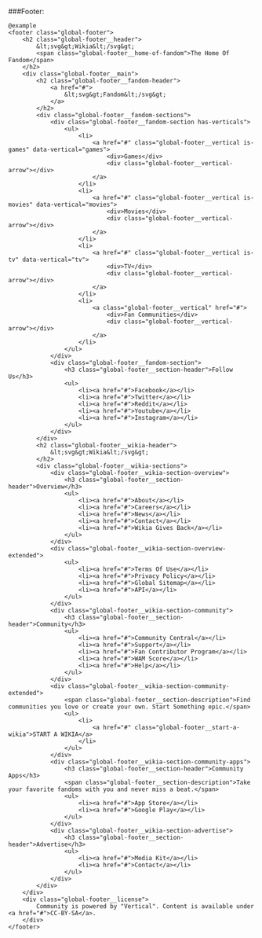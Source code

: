 ###Footer:

	@example
	<footer class="global-footer">
		<h2 class="global-footer__header">
			&lt;svg&gt;Wikia&lt;/svg&gt;
			<span class="global-footer__home-of-fandom">The Home Of Fandom</span>
		</h2>
		<div class="global-footer__main">
			<h2 class="global-footer__fandom-header">
				<a href="#">
					&lt;svg&gt;Fandom&lt;/svg&gt;
				</a>
			</h2>
			<div class="global-footer__fandom-sections">
				<div class="global-footer__fandom-section has-verticals">
					<ul>
						<li>
							<a href="#" class="global-footer__vertical is-games" data-vertical="games">
								<div>Games</div>
								<div class="global-footer__vertical-arrow"></div>
							</a>
						</li>
						<li>
							<a href="#" class="global-footer__vertical is-movies" data-vertical="movies">
								<div>Movies</div>
								<div class="global-footer__vertical-arrow"></div>
							</a>
						</li>
						<li>
							<a href="#" class="global-footer__vertical is-tv" data-vertical="tv">
								<div>TV</div>
								<div class="global-footer__vertical-arrow"></div>
							</a>
						</li>
						<li>
							<a class="global-footer__vertical" href="#">
								<div>Fan Communities</div>
								<div class="global-footer__vertical-arrow"></div>
							</a>
						</li>
					</ul>
				</div>
				<div class="global-footer__fandom-section">
					<h3 class="global-footer__section-header">Follow Us</h3>
					<ul>
						<li><a href="#">Facebook</a></li>
						<li><a href="#">Twitter</a></li>
						<li><a href="#">Reddit</a></li>
						<li><a href="#">Youtube</a></li>
						<li><a href="#">Instagram</a></li>
					</ul>
				</div>
			</div>
			<h2 class="global-footer__wikia-header">
				&lt;svg&gt;Wikia&lt;/svg&gt;
			</h2>
			<div class="global-footer__wikia-sections">
				<div class="global-footer__wikia-section-overview">
					<h3 class="global-footer__section-header">Overview</h3>
					<ul>
						<li><a href="#">About</a></li>
						<li><a href="#">Careers</a></li>
						<li><a href="#">News</a></li>
						<li><a href="#">Contact</a></li>
						<li><a href="#">Wikia Gives Back</a></li>
					</ul>
				</div>
				<div class="global-footer__wikia-section-overview-extended">
					<ul>
						<li><a href="#">Terms Of Use</a></li>
						<li><a href="#">Privacy Policy</a></li>
						<li><a href="#">Global Sitemap</a></li>
						<li><a href="#">API</a></li>
					</ul>
				</div>
				<div class="global-footer__wikia-section-community">
					<h3 class="global-footer__section-header">Community</h3>
					<ul>
						<li><a href="#">Community Central</a></li>
						<li><a href="#">Support</a></li>
						<li><a href="#">Fan Contributor Program</a></li>
						<li><a href="#">WAM Score</a></li>
						<li><a href="#">Help</a></li>
					</ul>
				</div>
				<div class="global-footer__wikia-section-community-extended">
					<span class="global-footer__section-description">Find communities you love or create your own. Start Something epic.</span>
					<ul>
						<li>
							<a href="#" class="global-footer__start-a-wikia">START A WIKIA</a>
						</li>
					</ul>
				</div>
				<div class="global-footer__wikia-section-community-apps">
					<h3 class="global-footer__section-header">Community Apps</h3>
					<span class="global-footer__section-description">Take your favorite fandoms with you and never miss a beat.</span>
					<ul>
						<li><a href="#">App Store</a></li>
						<li><a href="#">Google Play</a></li>
					</ul>
				</div>
				<div class="global-footer__wikia-section-advertise">
					<h3 class="global-footer__section-header">Advertise</h3>
					<ul>
						<li><a href="#">Media Kit</a></li>
						<li><a href="#">Contact</a></li>
					</ul>
				</div>
			</div>
		</div>
		<div class="global-footer__license">
			Community is powered by "Vertical". Content is available under <a href="#">CC-BY-SA</a>.
		</div>
	</footer>
